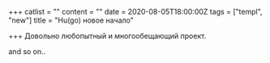 +++
catlist = ""
content = ""
date = 2020-08-05T18:00:00Z
tags = ["templ", "new"]
title = "Hu(go) новое начало"

+++
Довольно любопытный и многообещающий проект.

and so on..